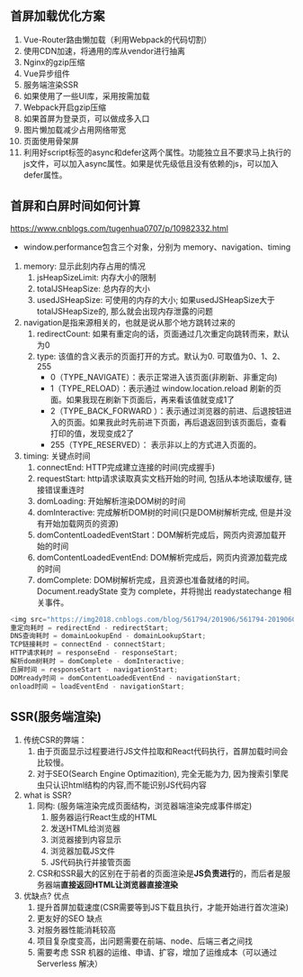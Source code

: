 
## 首屏加载优化方案
1. Vue-Router路由懒加载（利用Webpack的代码切割）
2. 使用CDN加速，将通用的库从vendor进行抽离
3. Nginx的gzip压缩
4. Vue异步组件
5. 服务端渲染SSR
6. 如果使用了一些UI库，采用按需加载
7. Webpack开启gzip压缩
8. 如果首屏为登录页，可以做成多入口
9. 图片懒加载减少占用网络带宽
10. 页面使用骨架屏
11. 利用好script标签的async和defer这两个属性。功能独立且不要求马上执行的js文件，可以加入async属性。如果是优先级低且没有依赖的js，可以加入defer属性。

## 首屏和白屏时间如何计算
https://www.cnblogs.com/tugenhua0707/p/10982332.html
- window.performance包含三个对象，分别为 memory、navigation、timing
1. memory: 显示此刻内存占用的情况
   1. jsHeapSizeLimit: 内存大小的限制
   2. totalJSHeapSize: 总内存的大小
   3. usedJSHeapSize: 可使用的内存的大小; 如果usedJSHeapSize大于totalJSHeapSize的, 那么就会出现内存泄露的问题
2. navigation是指来源相关的，也就是说从那个地方跳转过来的
   1. redirectCount: 如果有重定向的话，页面通过几次重定向跳转而来，默认为0
   2. type: 该值的含义表示的页面打开的方式。默认为0. 可取值为0、1、2、255 
      - 0（TYPE_NAVIGATE）：表示正常进入该页面(非刷新、非重定向)
      - 1（TYPE_RELOAD）：表示通过 window.location.reload 刷新的页面。如果我现在刷新下页面后，再来看该值就变成1了
      - 2（TYPE_BACK_FORWARD ）：表示通过浏览器的前进、后退按钮进入的页面。如果我此时先前进下页面，再后退返回到该页面后，查看打印的值，发现变成2了
      - 255（TYPE_RESERVED）： 表示非以上的方式进入页面的。
3. timing: 关键点时间
   1. connectEnd: HTTP完成建立连接的时间(完成握手)
   2. requestStart: http请求读取真实文档开始的时间, 包括从本地读取缓存, 链接错误重连时
   3. domLoading: 开始解析渲染DOM树的时间
   4. domInteractive: 完成解析DOM树的时间(只是DOM树解析完成, 但是并没有开始加载网页的资源)
   5. domContentLoadedEventStart：DOM解析完成后，网页内资源加载开始的时间
   6. domContentLoadedEventEnd: DOM解析完成后，网页内资源加载完成的时间
   7. domComplete: DOM树解析完成，且资源也准备就绪的时间。Document.readyState 变为 complete，并将抛出 readystatechange 相关事件。
```javascript
<img src="https://img2018.cnblogs.com/blog/561794/201906/561794-20190605220936223-238526639.png"/>
重定向耗时 = redirectEnd - redirectStart;
DNS查询耗时 = domainLookupEnd - domainLookupStart;
TCP链接耗时 = connectEnd - connectStart;
HTTP请求耗时 = responseEnd - responseStart;
解析dom树耗时 = domComplete - domInteractive;
白屏时间 = responseStart - navigationStart; 
DOMready时间 = domContentLoadedEventEnd - navigationStart;
onload时间 = loadEventEnd - navigationStart;
```

## SSR(服务端渲染)
1. 传统CSR的弊端：
   1. 由于页面显示过程要进行JS文件拉取和React代码执行，首屏加载时间会比较慢。
   2. 对于SEO(Search Engine Optimazition), 完全无能为力, 因为搜索引擎爬虫只认识html结构的内容,而不能识别JS代码内容
2. what is SSR?
   1. 同构: (服务端渲染完成页面结构，浏览器端渲染完成事件绑定)
      1. 服务器运行React生成的HTML
      2. 发送HTML给浏览器
      3. 浏览器接到内容显示
      4. 浏览器加载JS文件
      5. JS代码执行并接管页面
   2. CSR和SSR最大的区别在于前者的页面渲染是**JS负责进行**的，而后者是服务器端**直接返回HTML让浏览器直接渲染**
3. 优缺点?
    优点
    1. 提升首屏加载速度(CSR需要等到JS下载且执行，才能开始进行首次渲染)
    2. 更友好的SEO
    缺点
    1. 对服务器性能消耗较高
    2. 项目复杂度变高，出问题需要在前端、node、后端三者之间找
    3. 需要考虑 SSR 机器的运维、申请、扩容，增加了运维成本（可以通过 Serverless 解决）

